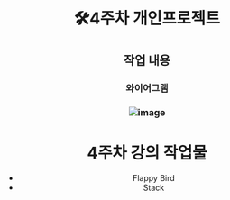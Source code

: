 <div align="center">

# 🛠️4주차 개인프로젝트
## 작업 내용
### 와이어그램
### ![image](https://github.com/user-attachments/assets/4b638c2e-f880-441c-b7e5-cc844bc60a7d)



# 4주차 강의 작업물
- Flappy Bird
- Stack

</div>

